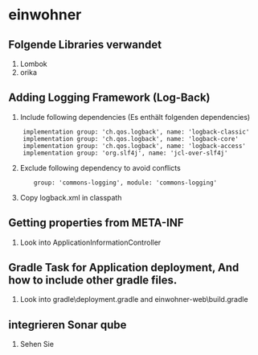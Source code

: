 # einwohner
## Folgende Libraries verwandet
1. Lombok
2. orika

## Adding Logging Framework (Log-Back)
1. Include following dependencies (Es enthält folgenden dependencies)
```
    implementation group: 'ch.qos.logback', name: 'logback-classic'
    implementation group: 'ch.qos.logback', name: 'logback-core'
    implementation group: 'ch.qos.logback', name: 'logback-access'
    implementation group: 'org.slf4j', name: 'jcl-over-slf4j'
```
2. Exclude following dependency to avoid conflicts
```
       group: 'commons-logging', module: 'commons-logging'
```
3. Copy logback.xml in classpath

## Getting properties from META-INF
1. Look into ApplicationInformationController

## Gradle Task for Application deployment, And how to include other gradle files.
1. Look into gradle\deployment.gradle and einwohner-web\build.gradle

## integrieren Sonar qube
1. Sehen Sie
